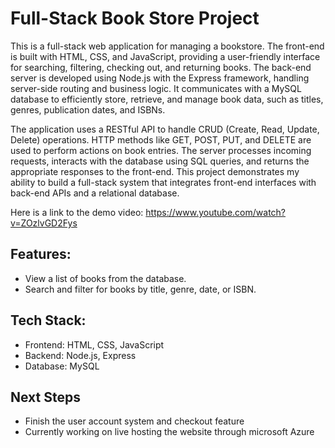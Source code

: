 # Full-Stack Book Store Project
This is a full-stack web application for managing a bookstore. The front-end is built with HTML, CSS, and JavaScript, providing a user-friendly interface for searching, filtering, checking out, and returning books. The back-end server is developed using Node.js with the Express framework, handling server-side routing and business logic. It communicates with a MySQL database to efficiently store, retrieve, and manage book data, such as titles, genres, publication dates, and ISBNs.

The application uses a RESTful API to handle CRUD (Create, Read, Update, Delete) operations. HTTP methods like GET, POST, PUT, and DELETE are used to perform actions on book entries. The server processes incoming requests, interacts with the database using SQL queries, and returns the appropriate responses to the front-end. This project demonstrates my ability to build a full-stack system that integrates front-end interfaces with back-end APIs and a relational database.

Here is a link to the demo video: https://www.youtube.com/watch?v=ZOzlvGD2Fys

## Features:
- View a list of books from the database.
- Search and filter for books by title, genre, date, or ISBN.

## Tech Stack:
- Frontend: HTML, CSS, JavaScript
- Backend: Node.js, Express
- Database: MySQL

## Next Steps 
- Finish the user account system and checkout feature
- Currently working on live hosting the website through microsoft Azure
